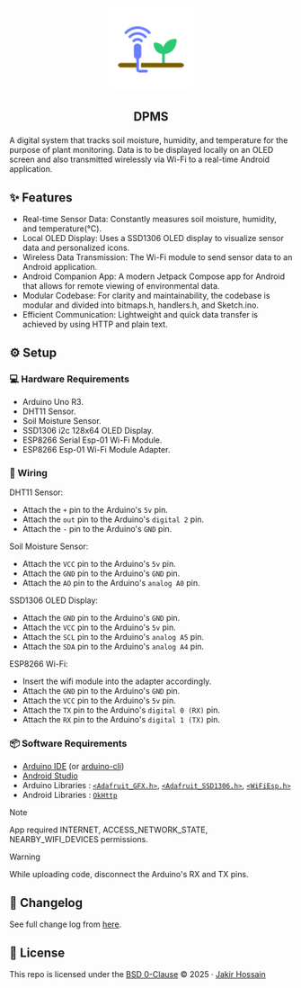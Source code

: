 <p align="center">
    <img src="./res/icon.svg" alt="DPMS icon" width="150" height="150"/><br>
</p>

<h2><p align="center">DPMS</p></h2>

A digital system that tracks soil moisture, humidity, and temperature for the purpose of plant monitoring. Data is to be displayed locally on an OLED screen and also transmitted wirelessly via Wi-Fi to a real-time Android application.

## ✨ Features
- Real-time Sensor Data: Constantly measures soil moisture, humidity, and temperature(°C).
- Local OLED Display: Uses a SSD1306 OLED display to visualize sensor data and personalized icons.
- Wireless Data Transmission: The Wi-Fi module to send sensor data to an Android application.
- Android Companion App: A modern Jetpack Compose app for Android that allows for remote viewing of environmental data.
- Modular Codebase: For clarity and maintainability, the codebase is modular and divided into bitmaps.h, handlers.h, and Sketch.ino.
- Efficient Communication: Lightweight and quick data transfer is achieved by using HTTP and plain text.

## ⚙️ Setup
### 💻 Hardware Requirements
- Arduino Uno R3.
- DHT11 Sensor.
- Soil Moisture Sensor.
- SSD1306 i2c 128x64 OLED Display.
- ESP8266 Serial Esp-01 Wi-Fi Module.
- ESP8266 Esp-01 Wi-Fi Module Adapter.
### 🔌 Wiring
DHT11 Sensor:
* Attach the `+` pin to the Arduino's `5v` pin.
* Attach the `out` pin to the Arduino's `digital 2` pin.
* Attach the `-` pin to the Arduino's `GND` pin.

Soil Moisture Sensor:
* Attach the `VCC` pin to the Arduino's `5v` pin.
* Attach the `GND` pin to the Arduino's `GND` pin.
* Attach the `AO` pin to the Arduino's `analog A0` pin.

SSD1306 OLED Display:
* Attach the `GND` pin to the Arduino's `GND` pin.
* Attach the `VCC` pin to the Arduino's `5v` pin.
* Attach the `SCL` pin to the Arduino's `analog A5` pin.
* Attach the `SDA` pin to the Arduino's `analog A4` pin.

ESP8266 Wi-Fi:
* Insert the wifi module into the adapter accordingly.
* Attach the `GND` pin to the Arduino's `GND` pin.
* Attach the `VCC` pin to the Arduino's `5v` pin.
* Attach the `TX` pin to the Arduino's `digital 0 (RX)` pin.
* Attach the `RX` pin to the Arduino's `digital 1 (TX)` pin.
### 📦 Software Requirements
- [Arduino IDE](https://www.arduino.cc/en/software/) (or [arduino-cli](https://github.com/arduino/arduino-cli/releases/))
- [Android Studio](https://developer.android.com/studio/)
- Arduino Libraries : [`<Adafruit_GFX.h>`](https://docs.arduino.cc/libraries/adafruit-gfx-library/#Releases), [`<Adafruit_SSD1306.h>`](https://docs.arduino.cc/libraries/adafruit-ssd1306/#Releases), [`<WiFiEsp.h>`](https://docs.arduino.cc/libraries/wifiesp/#Releases)
- Android Libraries : [`OkHttp`](https://square.github.io/okhttp/#releases)

> [!NOTE]
> App required INTERNET, ACCESS_NETWORK_STATE, NEARBY_WIFI_DEVICES permissions.

> [!WARNING]
> While uploading code, disconnect the Arduino's RX and TX pins.

## 📝 Changelog
See full change log from [here](https://github.com/StecJR/dpms/blob/main/CHANGELOG.md).

## 📜 License
This repo is licensed under the [BSD 0-Clause](https://github.com/StecJR/dpms/blob/main/LICENSE) © 2025 · [Jakir Hossain](https://github.com/StecJR)